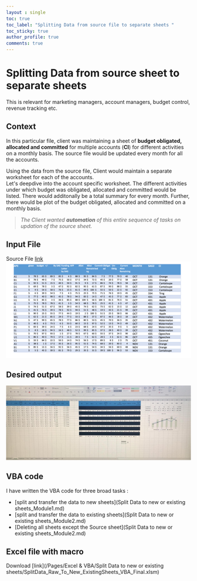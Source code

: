 ```yaml
---
layout : single  
toc: true
toc_label: "Splitting Data from source file to separate sheets "
toc_sticky: true
author_profile: true
comments: true
---  
```


# Splitting Data from source sheet to separate sheets  

This is relevant for marketing managers, account managers, budget control, revenue tracking etc.  

## Context  

In this particular file, client was maintaining a sheet of **budget obligated, allocated and committed** for multiple accounts (**CI**) for different activities on a monthly basis. The source file would be updated every month for all the accounts.  

Using the data from the source file, Client would maintain a separate worksheet for each of the accounts.  
Let's deepdive into the account specific worksheet. The different activities under which budget was obligated, allocated and committed would be listed. There would additonally be a total summary for every month. Further, there would be plot of the budget obligated, allocated and committed on a monthly basis.  

> *The Client wanted **automation** of this entire sequence of tasks on updation of the source sheet.*


## Input File  
Source File [link](SourceFile.xlsx)
![Source](SourceFile.png)

## Desired output
![Output](Output.jpg)  

## VBA code

I have written the VBA code for three broad tasks :  
- [split and transfer the data to new sheets](Split Data to new or existing sheets_Module1.md)
- [split and transfer the data to existing sheets](Split Data to new or existing sheets_Module2.md)
- [Deleting all sheets except the Source sheet](Split Data to new or existing sheets_Module2.md)


## Excel file with macro
Download [link](/Pages/Excel & VBA/Split Data to new or existing sheets/SplitData_Raw_To_New_ExistingSheets_VBA_Final.xlsm)
